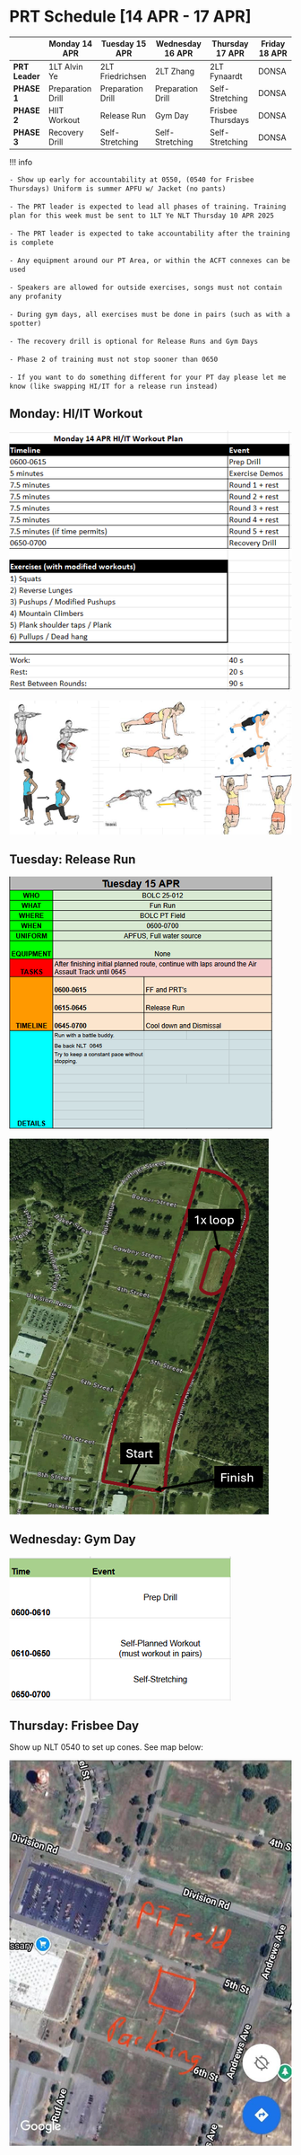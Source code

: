 # PRT Schedule [14 APR - 17 APR]

|            | Monday 14 APR              | Tuesday 15 APR                 | Wednesday 16 APR            | Thursday 17 APR              | Friday 18 APR              |
|------------|----------------------|--------------------------|-----------------------|------------------------|----------------------|
| **PRT Leader**    | 1LT Alvin Ye      | 2LT Friedrichsen         | 2LT Zhang    |    2LT Fynaardt      | DONSA  |
| **PHASE 1**    | Preparation Drill      | Preparation Drill         | Preparation Drill    | Self-Stretching         | DONSA  |
| **PHASE 2**   | HIIT Workout    | Release Run | Gym Day     | Frisbee Thursdays | DONSA |
| **PHASE 3** | Recovery Drill   | Self-Stretching | Self-Stretching         | Self-Stretching | DONSA |

!!! info

    - Show up early for accountability at 0550, (0540 for Frisbee Thursdays) Uniform is summer APFU w/ Jacket (no pants)
    
    - The PRT leader is expected to lead all phases of training. Training plan for this week must be sent to 1LT Ye NLT Thursday 10 APR 2025

    - The PRT leader is expected to take accountability after the training is complete

    - Any equipment around our PT Area, or within the ACFT connexes can be used 

    - Speakers are allowed for outside exercises, songs must not contain any profanity

    - During gym days, all exercises must be done in pairs (such as with a spotter)

    - The recovery drill is optional for Release Runs and Gym Days

    - Phase 2 of training must not stop sooner than 0650

    - If you want to do something different for your PT day please let me know (like swapping HI/IT for a release run instead)


## Monday: HI/IT Workout 

![alt text](image-1.png)

![alt text](image-2.png)


## Tuesday: Release Run

![alt text](image-4.png)

![alt text](map.png)

## Wednesday: Gym Day

![alt text](image.png)

## Thursday: Frisbee Day

Show up NLT 0540 to set up cones. See map below:

![alt text](unnamed.jpg)